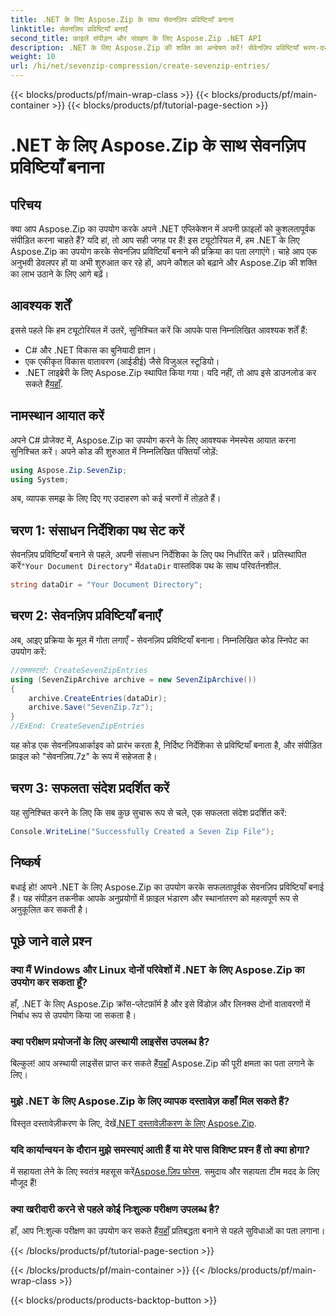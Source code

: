 ```yaml
---
title: .NET के लिए Aspose.Zip के साथ सेवनज़िप प्रविष्टियाँ बनाना
linktitle: सेवनज़िप प्रविष्टियाँ बनाएँ
second_title: फ़ाइलें संपीड़न और संग्रहण के लिए Aspose.Zip .NET API
description: .NET के लिए Aspose.Zip की शक्ति का अन्वेषण करें! सेवेनज़िप प्रविष्टियाँ चरण-दर-चरण बनाना सीखें। फ़ाइलों को सहजता से संपीड़ित करें। निर्बाध विकास अनुभव के लिए अभी डाउनलोड करें।
weight: 10
url: /hi/net/sevenzip-compression/create-sevenzip-entries/
---
```


{{< blocks/products/pf/main-wrap-class >}}
{{< blocks/products/pf/main-container >}}
{{< blocks/products/pf/tutorial-page-section >}}

# .NET के लिए Aspose.Zip के साथ सेवनज़िप प्रविष्टियाँ बनाना


## परिचय

क्या आप Aspose.Zip का उपयोग करके अपने .NET एप्लिकेशन में अपनी फ़ाइलों को कुशलतापूर्वक संपीड़ित करना चाहते हैं? यदि हां, तो आप सही जगह पर हैं! इस ट्यूटोरियल में, हम .NET के लिए Aspose.Zip का उपयोग करके सेवनज़िप प्रविष्टियाँ बनाने की प्रक्रिया का पता लगाएंगे। चाहे आप एक अनुभवी डेवलपर हों या अभी शुरुआत कर रहे हों, अपने कौशल को बढ़ाने और Aspose.Zip की शक्ति का लाभ उठाने के लिए आगे बढ़ें।

## आवश्यक शर्तें

इससे पहले कि हम ट्यूटोरियल में उतरें, सुनिश्चित करें कि आपके पास निम्नलिखित आवश्यक शर्तें हैं:

- C# और .NET विकास का बुनियादी ज्ञान।
- एक एकीकृत विकास वातावरण (आईडीई) जैसे विजुअल स्टूडियो।
-  .NET लाइब्रेरी के लिए Aspose.Zip स्थापित किया गया। यदि नहीं, तो आप इसे डाउनलोड कर सकते हैं[यहाँ](https://releases.aspose.com/zip/net/).

## नामस्थान आयात करें

अपने C# प्रोजेक्ट में, Aspose.Zip का उपयोग करने के लिए आवश्यक नेमस्पेस आयात करना सुनिश्चित करें। अपने कोड की शुरुआत में निम्नलिखित पंक्तियाँ जोड़ें:

```csharp
using Aspose.Zip.SevenZip;
using System;
```

अब, व्यापक समझ के लिए दिए गए उदाहरण को कई चरणों में तोड़ते हैं।

## चरण 1: संसाधन निर्देशिका पथ सेट करें

 सेवनज़िप प्रविष्टियाँ बनाने से पहले, अपनी संसाधन निर्देशिका के लिए पथ निर्धारित करें। प्रतिस्थापित करें`"Your Document Directory"` में`dataDir` वास्तविक पथ के साथ परिवर्तनशील.

```csharp
string dataDir = "Your Document Directory";
```

## चरण 2: सेवनज़िप प्रविष्टियाँ बनाएँ

अब, आइए प्रक्रिया के मूल में गोता लगाएँ - सेवनज़िप प्रविष्टियाँ बनाना। निम्नलिखित कोड स्निपेट का उपयोग करें:

```csharp
//एक्सस्टार्ट: CreateSevenZipEntries
using (SevenZipArchive archive = new SevenZipArchive())
{
    archive.CreateEntries(dataDir);
    archive.Save("SevenZip.7z");
}
//ExEnd: CreateSevenZipEntries
```

यह कोड एक सेवनज़िपआर्काइव को प्रारंभ करता है, निर्दिष्ट निर्देशिका से प्रविष्टियाँ बनाता है, और संपीड़ित फ़ाइल को "सेवनज़िप.7z" के रूप में सहेजता है।

## चरण 3: सफलता संदेश प्रदर्शित करें

यह सुनिश्चित करने के लिए कि सब कुछ सुचारू रूप से चले, एक सफलता संदेश प्रदर्शित करें:

```csharp
Console.WriteLine("Successfully Created a Seven Zip File");
```

## निष्कर्ष

बधाई हो! आपने .NET के लिए Aspose.Zip का उपयोग करके सफलतापूर्वक सेवनज़िप प्रविष्टियाँ बनाई हैं। यह संपीड़न तकनीक आपके अनुप्रयोगों में फ़ाइल भंडारण और स्थानांतरण को महत्वपूर्ण रूप से अनुकूलित कर सकती है।

## पूछे जाने वाले प्रश्न

### क्या मैं Windows और Linux दोनों परिवेशों में .NET के लिए Aspose.Zip का उपयोग कर सकता हूँ?
हाँ, .NET के लिए Aspose.Zip क्रॉस-प्लेटफ़ॉर्म है और इसे विंडोज़ और लिनक्स दोनों वातावरणों में निर्बाध रूप से उपयोग किया जा सकता है।

### क्या परीक्षण प्रयोजनों के लिए अस्थायी लाइसेंस उपलब्ध है?
 बिल्कुल! आप अस्थायी लाइसेंस प्राप्त कर सकते हैं[यहाँ](https://purchase.aspose.com/temporary-license/) Aspose.Zip की पूरी क्षमता का पता लगाने के लिए।

### मुझे .NET के लिए Aspose.Zip के लिए व्यापक दस्तावेज़ कहाँ मिल सकते हैं?
 विस्तृत दस्तावेज़ीकरण के लिए, देखें[.NET दस्तावेज़ीकरण के लिए Aspose.Zip](https://reference.aspose.com/zip/net/).

### यदि कार्यान्वयन के दौरान मुझे समस्याएं आती हैं या मेरे पास विशिष्ट प्रश्न हैं तो क्या होगा?
 में सहायता लेने के लिए स्वतंत्र महसूस करें[Aspose.ज़िप फोरम](https://forum.aspose.com/c/zip/37). समुदाय और सहायता टीम मदद के लिए मौजूद हैं!

### क्या खरीदारी करने से पहले कोई निःशुल्क परीक्षण उपलब्ध है?
 हाँ, आप नि:शुल्क परीक्षण का उपयोग कर सकते हैं[यहाँ](https://releases.aspose.com/) प्रतिबद्धता बनाने से पहले सुविधाओं का पता लगाना।

{{< /blocks/products/pf/tutorial-page-section >}}

{{< /blocks/products/pf/main-container >}}
{{< /blocks/products/pf/main-wrap-class >}}

{{< blocks/products/products-backtop-button >}}
